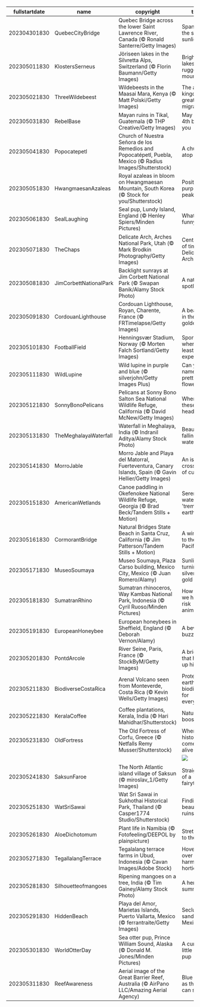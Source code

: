 |fullstartdate|name|copyright|title|image|
|--|--|--|--|--|
202304301830|QuebecCityBridge|Quebec Bridge across the lower Saint Lawrence River, Canada (© Ronald Santerre/Getty Images)|Spanning the soft sunlight|![](/en-IN/2023/05/202304301830QuebecCityBridge.jpg)|
202305011830|KlostersSerneus|Jöriseen lakes in the Silvretta Alps, Switzerland (© Florin Baumann/Getty Images)|Bright blue lakes and rugged mountains|![](/en-IN/2023/05/202305011830KlostersSerneus.jpg)|
202305021830|ThreeWildebeest|Wildebeests in the Maasai Mara, Kenya (© Matt Polski/Getty Images)|The animal kingdom's great migration|![](/en-IN/2023/05/202305021830ThreeWildebeest.jpg)|
202305031830|RebelBase|Mayan ruins in Tikal, Guatemala (© THP Creative/Getty Images)|May the 4th be with you|![](/en-IN/2023/05/202305031830RebelBase.jpg)|
202305041830|Popocatepetl|Church of Nuestra Señora de los Remedios and Popocatépetl, Puebla, Mexico (© Radius Images/Shutterstock)|A church atop a hill|![](/en-IN/2023/05/202305041830Popocatepetl.jpg)|
202305051830|HwangmaesanAzaleas|Royal azaleas in bloom on Hwangmaesan Mountain, South Korea (© Stock for you/Shutterstock)|Positively purple peaks|![](/en-IN/2023/05/202305051830HwangmaesanAzaleas.jpg)|
202305061830|SealLaughing|Seal pup, Lundy Island, England (© Henley Spiers/Minden Pictures)|What's so funny?|![](/en-IN/2023/05/202305061830SealLaughing.jpg)|
202305071830|TheChaps|Delicate Arch, Arches National Park, Utah (© Mark Brodkin Photography/Getty Images)|Centuries of time in a Delicate Arch|![](/en-IN/2023/05/202305071830TheChaps.jpg)|
202305081830|JimCorbettNationalPark|Backlight sunrays at Jim Corbett National Park (© Swapan Banik/Alamy Stock Photo)|A natural spotlight|![](/en-IN/2023/05/202305081830JimCorbettNationalPark.jpg)|
202305091830|CordouanLighthouse|Cordouan Lighthouse, Royan, Charente, France (© FRTimelapse/Getty Images)|A beacon in the golden light|![](/en-IN/2023/05/202305091830CordouanLighthouse.jpg)|
202305101830|FootballField|Henningsvær Stadium, Norway (© Morten Falch Sortland/Getty Images)|Sport where you least expect it|![](/en-IN/2023/05/202305101830FootballField.jpg)|
202305111830|WildLupine|Wild lupine in purple and blue (© silverjohn/Getty Images Plus)|Can you name these pretty flowers?|![](/en-IN/2023/05/202305111830WildLupine.jpg)|
202305121830|SonnyBonoPelicans|Pelicans at Sonny Bono Salton Sea National Wildlife Refuge, California (© David McNew/Getty Images)|Where are these birds headed?|![](/en-IN/2023/05/202305121830SonnyBonoPelicans.jpg)|
202305131830|TheMeghalayaWaterfall|Waterfall in Meghalaya, India (© Indranil Aditya/Alamy Stock Photo)|Beautiful falling waters|![](/en-IN/2023/05/202305131830TheMeghalayaWaterfall.jpg)|
202305141830|MorroJable|Morro Jable and Playa del Matorral, Fuerteventura, Canary Islands, Spain (© Gavin Hellier/Getty Images)|An island crossroad of culture|![](/en-IN/2023/05/202305141830MorroJable.jpg)|
202305151830|AmericanWetlands|Canoe paddling in Okefenokee National Wildlife Refuge, Georgia (© Brad Beck/Tandem Stills + Motion)|Serene waters on a 'trembling earth'|![](/en-IN/2023/05/202305151830AmericanWetlands.jpg)|
202305161830|CormorantBridge|Natural Bridges State Beach in Santa Cruz, California (© Jim Patterson/Tandem Stills + Motion)|A window to the Pacific|![](/en-IN/2023/05/202305161830CormorantBridge.jpg)|
202305171830|MuseoSoumaya|Museo Soumaya, Plaza Carso building, Mexico City, Mexico (© Juan Romero/Alamy)|Sunlight turning silver to gold|![](/en-IN/2023/05/202305171830MuseoSoumaya.jpg)|
202305181830|SumatranRhino|Sumatran rhinoceros, Way Kambas National Park, Indonesia (© Cyril Ruoso/Minden Pictures)|How can we help at-risk animals?|![](/en-IN/2023/05/202305181830SumatranRhino.jpg)|
202305191830|EuropeanHoneybee|European honeybees in Sheffield, England (© Deborah Vernon/Alamy)|A bevy of buzzers|![](/en-IN/2023/05/202305191830EuropeanHoneybee.jpg)|
202305201830|PontdArcole|River Seine, Paris, France (© StockByM/Getty Images)|A bridge that holds up history|![](/en-IN/2023/05/202305201830PontdArcole.jpg)|
202305211830|BiodiverseCostaRica|Arenal Volcano seen from Monteverde, Costa Rica (© Kevin Wells/Getty Images)|Protecting earth's biodiversity for everyone|![](/en-IN/2023/05/202305211830BiodiverseCostaRica.jpg)|
202305221830|KeralaCoffee|Coffee plantations, Kerala, India (© Hari Mahidhar/Shutterstock)|Nature's boost fruit|![](/en-IN/2023/05/202305221830KeralaCoffee.jpg)|
202305231830|OldFortress|The Old Fortress of Corfu, Greece (© Netfalls Remy Musser/Shutterstock)|Where history comes alive|![](/en-IN/2023/05/202305231830OldFortress.jpg)|
||||![](/en-IN/2023/05/.jpg)|
202305241830|SaksunFaroe|The North Atlantic island village of Saksun (© miroslav_1/Getty Images)|Straight out of a fairytale|![](/en-IN/2023/05/202305241830SaksunFaroe.jpg)|
202305251830|WatSriSawai|Wat Sri Sawai in Sukhothai Historical Park, Thailand (© Casper1774 Studio/Shutterstock)|Finding beauty in ruins|![](/en-IN/2023/05/202305251830WatSriSawai.jpg)|
202305261830|AloeDichotomum|Plant life in Namibia (© Fotofeeling/DEEPOL by plainpicture)|Stretching to the sky|![](/en-IN/2023/05/202305261830AloeDichotomum.jpg)|
202305271830|TegallalangTerrace|Tegalalang terrace farms in Ubud, Indonesia (© Cavan Images/Adobe Stock)|Hovering over harmonious horticulture|![](/en-IN/2023/05/202305271830TegallalangTerrace.jpg)|
202305281830|Silhouetteofmangoes|Ripening mangoes on a tree, India (© Tim Gainey/Alamy Stock Photo)|A herald of summer|![](/en-IN/2023/05/202305281830Silhouetteofmangoes.jpg)|
202305291830|HiddenBeach|Playa del Amor, Marietas Islands, Puerto Vallarta, Mexico (© ferrantraite/Getty Images)|Secluded sands in Mexico|![](/en-IN/2023/05/202305291830HiddenBeach.jpg)|
202305301830|WorldOtterDay|Sea otter pup, Prince William Sound, Alaska (© Donald M. Jones/Minden Pictures)|A curious little otter pup|![](/en-IN/2023/05/202305301830WorldOtterDay.jpg)|
202305311830|ReefAwareness|Aerial image of the Great Barrier Reef, Australia (© AirPano LLC/Amazing Aerial Agency)|Blue as far as the eye can see|![](/en-IN/2023/05/202305311830ReefAwareness.jpg)|
